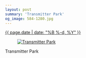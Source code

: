 ```yaml
---
layout: post
summary: 'Transmitter Park'
og_image: 584-1280.jpg
---
```


<p>
 <time>
  <a href="/584">
   {{ page.date | date: "%B %-d, %Y" }}
  </a>
 </time>
 <a href="/584">
  <figure data-taken="12/4/2016">
   <img alt="Transmitter Park" sizes="(min-width: 700px) 50vw, calc(100vw - 2rem)" src="{{ site.assets_url }}/584-640.jpg" srcset="{{ site.assets_url }}/584-320.jpg 320w, {{ site.assets_url }}/584-640.jpg 640w, {{ site.assets_url }}/584-960.jpg 960w, {{ site.assets_url }}/584-1280.jpg 1280w"/>
  </figure>
 </a>
 <span>
  Transmitter Park
 </span>
</p>
